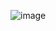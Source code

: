 ![image](https://github.com/nvmarzakov/SoftUni-HTML-and-CSS/assets/114495254/71a8d610-67e9-4ed8-b491-a504199e665b)
